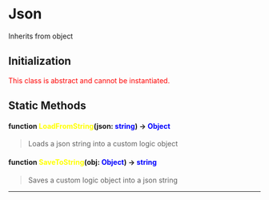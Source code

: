 # Json
Inherits from object
## Initialization
<span style="color:red;">This class is abstract and cannot be instantiated.</span>
## Static Methods
#### function <span style="color:yellow;">LoadFromString</span>(json: <span style="color:blue;">string</span>) → <span style="color:blue;">Object</span>
> Loads a json string into a custom logic object

#### function <span style="color:yellow;">SaveToString</span>(obj: <span style="color:blue;">Object</span>) → <span style="color:blue;">string</span>
> Saves a custom logic object into a json string


---

